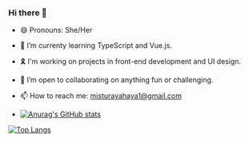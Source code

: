 ### Hi there 👋
- 😄 Pronouns: She/Her
- 🌱 I’m currenty learning TypeScript and Vue.js.
- 🎗️ I'm working on projects in front-end development and UI design.
- 👯 I’m open to collaborating on anything fun or challenging.
- 📫 How to reach me: misturayahaya1@gmail.com

- [![Anurag's GitHub stats](https://github-readme-stats.vercel.app/api?username=Mistie-rious)](https://github.com/Mistie-rious/github-readme-stats)

[![Top Langs](https://github-readme-stats.vercel.app/api/top-langs/?username=Mistie-rious)](https://github.com/Mistie-rious/github-readme-stats)
<!--
**Mistie-rious/Mistie-rious** is a ✨ _special_ ✨ repository because its `README.md` (this file) appears on your GitHub profile.

Here are some ideas to get you started:




- 🤔 I’m looking for help with ...



- ⚡ Fun fact: ...
-->
